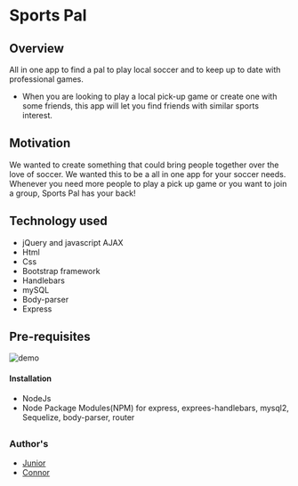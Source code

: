 # Sports Pal
## Overview
All in one app to find a pal to play local soccer and to keep up to date with professional games.  

* When you are looking to play a local pick-up game or create one with some friends, this app will let you find friends with similar sports interest.

## Motivation
We wanted to create something that could bring people together over the love of soccer. We wanted this to be a all in one app for your soccer needs. Whenever you need more people to play a pick up game or you want to join a group, Sports Pal has your back! 

## Technology used
* jQuery and javascript AJAX
* Html
* Css
* Bootstrap framework 
* Handlebars
* mySQL
* Body-parser
* Express

## Pre-requisites

![demo](demo.gif)

#### Installation
* NodeJs
* Node Package Modules(NPM) for express, exprees-handlebars, mysql2, Sequelize, body-parser, router

##
### Author's
* [Junior](https://github.com/jsalamanca23)
* [Connor](https://github.com/Connor218)

